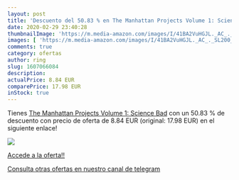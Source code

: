 ```yaml
---
layout: post
title: 'Descuento del 50.83 % en The Manhattan Projects Volume 1: Science'
date: 2020-02-29 23:40:28
thumbnailImage: 'https://m.media-amazon.com/images/I/41BA2VuHGJL._AC_._SL200_.jpg'
images: [ 'https://m.media-amazon.com/images/I/41BA2VuHGJL._AC_._SL200_.jpg' ]
comments: true
category: ofertas
author: ring
slug: 1607066084
description:
actualPrice: 8.84 EUR
comparePrice: 17.98 EUR
inStock: true
---
```


Tienes [The Manhattan Projects Volume 1: Science Bad](https://www.amazon.com/dp/1607066084/?tag=redken08-20) con un 50.83 % de descuento con precio de oferta de 8.84 EUR (original: 17.98 EUR) en el siguiente enlace!

[![](https://m.media-amazon.com/images/I/41BA2VuHGJL._AC_._SL200_.jpg)](https://www.amazon.com/dp/1607066084/?tag=redken08-20)

[Accede a la oferta!!](https://www.amazon.com/dp/1607066084/?tag=redken08-20)

[Consulta otras ofertas en nuestro canal de telegram](https://t.me/s/ofertas25)
